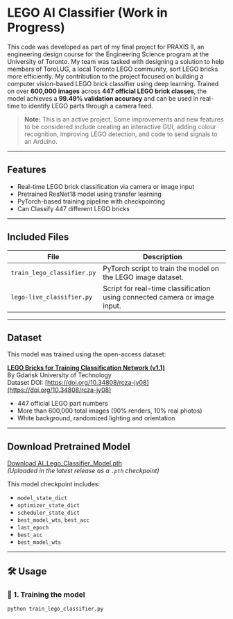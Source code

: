 # LEGO AI Classifier (Work in Progress)

This code was developed as part of my final project for PRAXIS II, an engineering design course for the Engineering Science program at the University of Toronto. My team was tasked with designing a solution to help members of ToroLUG, a local Toronto LEGO community, sort LEGO bricks more efficiently. My contribution to the project focused on building a computer vision-based LEGO brick classifier using deep learning. Trained on over **600,000 images** across **447 official LEGO brick classes**, the model achieves a **99.49% validation accuracy** and can be used in real-time to identify LEGO parts through a camera feed.

> **Note:** This is an active project. Some improvements and new features to be considered include creating an interactive GUI, adding colour recognition, improving LEGO detection, and code to send signals to an Arduino.

---

## Features

- Real-time LEGO brick classification via camera or image input
- Pretrained ResNet18 model using transfer learning
- PyTorch-based training pipeline with checkpointing
- Can Classify 447 different LEGO bricks

---

## Included Files

|File|Description|
|----------------------------|-------------------------------------------------------------------------|
| `train_lego_classifier.py`|PyTorch script to train the model on the LEGO image dataset.|
| `lego-live_classifier.py`|Script for real-time classification using connected camera or image input.|

---

## Dataset

This model was trained using the open-access dataset:

**[LEGO Bricks for Training Classification Network (v1.1)](https://mostwiedzy.pl/en/open-research-data/lego-bricks-for-training-classification-network,202309140842198941751-0)**  
By Gdańsk University of Technology  
Dataset DOI: [https://doi.org/10.34808/rcza-jy08](https://doi.org/10.34808/rcza-jy08)
- 447 official LEGO part numbers  
- More than 600,000 total images (90% renders, 10% real photos)  
- White background, randomized lighting and orientation

---

## Download Pretrained Model

[Download AI_Lego_Classifier_Model.pth](https://github.com/Kane-Pan/AI-Lego-Classifier/releases)  
*(Uploaded in the latest release as a `.pth` checkpoint)*

This model checkpoint includes:
- `model_state_dict`
- `optimizer_state_dict`
- `scheduler_state_dict`
- `best_model_wts`, `best_acc`
- `last_epoch`
- `best_acc`
- `best_model_wts`
  
---

## 🛠️ Usage

### 🔧 1. Training the model
```bash
python train_lego_classifier.py
